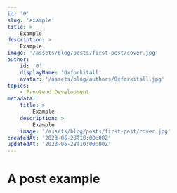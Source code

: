 ```yaml
---
id: '0'
slug: 'example'
title: >
    Example
description: >
    Example
image: '/assets/blog/posts/first-post/cover.jpg'
author:
    id: '0'
    displayName: '0xforkitall'
    avatar: '/assets/blog/authors/0xforkitall.jpg'
topics:
    - Frontend Development
metadata:
    title: >
        Example
    description: >
        Example
    image: '/assets/blog/posts/first-post/cover.jpg'
createdAt: '2023-06-28T10:00:00Z'
updatedAt: '2023-06-28T10:00:00Z'
---
```


# A post example
